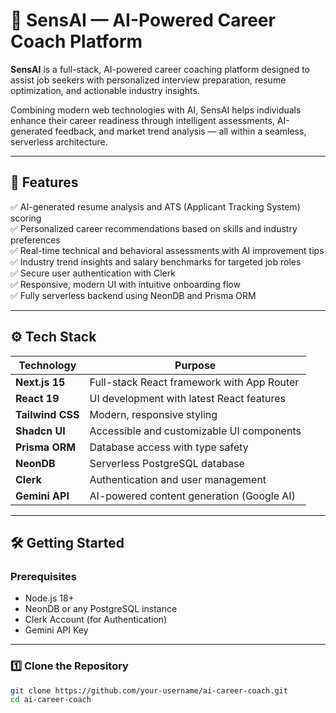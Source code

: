 # 🚀 SensAI — AI-Powered Career Coach Platform

**SensAI** is a full-stack, AI-powered career coaching platform designed to assist job seekers with personalized interview preparation, resume optimization, and actionable industry insights.

Combining modern web technologies with AI, SensAI helps individuals enhance their career readiness through intelligent assessments, AI-generated feedback, and market trend analysis — all within a seamless, serverless architecture.

---

## 🌟 Features

✅ AI-generated resume analysis and ATS (Applicant Tracking System) scoring  
✅ Personalized career recommendations based on skills and industry preferences  
✅ Real-time technical and behavioral assessments with AI improvement tips  
✅ Industry trend insights and salary benchmarks for targeted job roles  
✅ Secure user authentication with Clerk  
✅ Responsive, modern UI with intuitive onboarding flow  
✅ Fully serverless backend using NeonDB and Prisma ORM  

---

## ⚙️ Tech Stack

| Technology      | Purpose                                      |
|-----------------|----------------------------------------------|
| **Next.js 15**  | Full-stack React framework with App Router  |
| **React 19**    | UI development with latest React features   |
| **Tailwind CSS**| Modern, responsive styling                  |
| **Shadcn UI**   | Accessible and customizable UI components   |
| **Prisma ORM**  | Database access with type safety            |
| **NeonDB**      | Serverless PostgreSQL database              |
| **Clerk**       | Authentication and user management          |
| **Gemini API**  | AI-powered content generation (Google AI)   |

---

## 🛠️ Getting Started

### Prerequisites

- Node.js 18+  
- NeonDB or any PostgreSQL instance  
- Clerk Account (for Authentication)  
- Gemini API Key  

---

### 1️⃣ Clone the Repository

```bash
git clone https://github.com/your-username/ai-career-coach.git
cd ai-career-coach
